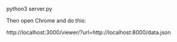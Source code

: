 
python3 server.py

Then open Chrome and do this:

http://localhost:3000/viewer/?url=http://localhost:8000/data.json

